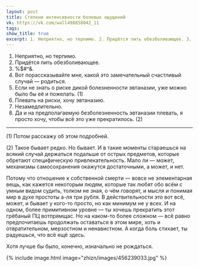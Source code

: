 ```yaml
---
layout: post
title: Степени интенсивности болевых ощущений
vk: https://vk.com/wall498858042_11
tags: 
show_title: true
excerpt: 1. Неприятно, но терпимо. 2. Придётся пить обезболивающее. 3. %$#^&. ...
---
```

1. Неприятно, но терпимо.
2. Придётся пить обезболивающее.
3. %$#^&.
4. Вот порассказывайте мне, какой это замечательный счастливый случай — родиться.
5. Если не знать о риске дикой болезненности эвтаназии, уже можно было бы её и пожелать. (1)
6. Плевать на риски, хочу эвтаназию.
7. Незамедлительно.
8. Да и на предполагаемую безболезненность эвтаназии плевать, я просто хочу, чтобы всё это уже прекратилось. (2)

---

(1) Потом расскажу об этом подробней.

(2) Такое бывает редко. Но бывает. И в такие моменты стараешься на всякий случай держаться подальше от острых предметов, которые обретают специфическую привлекательность. Мало ли — может, механизмы самосохранения окажутся достаточными, а может, и нет. 

Потому что отношение к собственной смерти — вовсе не элементарная вещь, как кажется некоторым людям, которые так любят обо всём с умным видом судить, толком не зная, о чём говорят, и мысля и понимая мир в духе простоты а-ля три рубля. В действительности это вот всё, может, и бывает у кого-то просто, но как минимум не у всех. И на одном, более примитивном уровне — ты хочешь прекратить этот грёбаный ПЦ вотпрямщас. Но на каком-то более сложном — всё равно предпочитаешь продолжать оставаться в этом мире, хоть и отвратительном, мерзостном и ненавистном. А когда боль стихает, ты радуешься, что всё ещё здесь.

Хотя лучше бы было, конечно, изначально не рождаться.

{% include image.html image="zhizn/images/456239033.jpg" %}